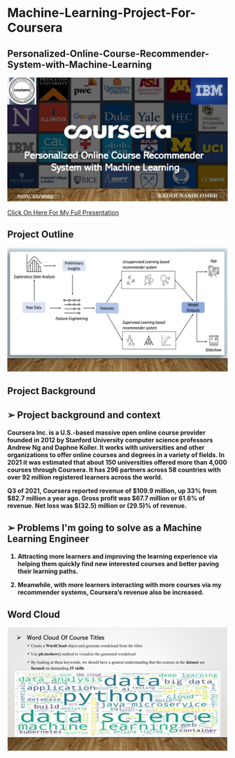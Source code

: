 # Machine-Learning-Project-For-Coursera

<h2>
Personalized-Online-Course-Recommender-System-with-Machine-Learning
</h2>

<p align="center">
<img src="https://github.com/kedibeki/Personalized-Online-Course-Recommender-System-with-Machine-Learning/blob/main/Recommender%20Cover%20Image.jpg" alt=""/>
</p>

 [Click On Here For My Full Presentation](https://github.com/kedibeki/Personalized-Online-Course-Recommender-System-with-Machine-Learning/blob/main/Kedir_Omer_Coursera_Machine_Learning_Project.pdf)
 
 
<h2>
Project Outline
</h2>

<p align="center">
<img src="https://github.com/kedibeki/Personalized-Online-Course-Recommender-System-with-Machine-Learning/blob/main/Outline.jpg" alt=""/>
</p>
 
 
<h2>
Project Background 
</h2>

<h2>
➢ Project background and context
</h2>
 
<h4>

Coursera Inc. is a U.S.-based massive open online course provider founded in 2012 by Stanford University computer science professors Andrew Ng and Daphne Koller. It works with universities and other organizations to offer online courses and degrees in a variety of fields. In 2021 it was estimated that about 150 universities offered more than 4,000 courses through Coursera. It has 296 partners across 58 countries with over 92 million registered learners across the world.
 
 
Q3 of 2021, Coursera reported revenue of $109.9 million, up 33% from $82.7 million a year ago. Gross profit was $67.7 million or 61.6% of revenue. Net loss was $(32.5) million or (29.5)% of revenue.


</h4>

<h2>
➢ Problems I'm going to solve as a Machine Learning Engineer
</h2>

<h4>
 
1. Attracting more learners and improving the learning experience via helping them quickly find new interested courses and better paving their learning paths.

2. Meanwhile, with more learners interacting with more courses via my recommender systems, Coursera’s revenue also be increased.
 
</h4>


<h2>
Word Cloud
</h2>

<p align="center">
<img src="https://github.com/kedibeki/Personalized-Online-Course-Recommender-System-with-Machine-Learning/blob/main/Word%20Cloud.jpg" alt=""/>
</p>
